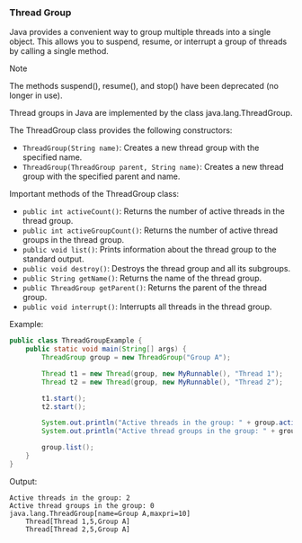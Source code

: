 ### Thread Group

Java provides a convenient way to group multiple threads into a single object. This allows you to suspend, resume, or interrupt a group of threads by calling a single method.

> [!NOTE]  
> The methods suspend(), resume(), and stop() have been deprecated (no longer in use).

Thread groups in Java are implemented by the class java.lang.ThreadGroup.

The ThreadGroup class provides the following constructors:
- `ThreadGroup(String name)`: Creates a new thread group with the specified name.
- `ThreadGroup(ThreadGroup parent, String name)`: Creates a new thread group with the specified parent and name.

Important methods of the ThreadGroup class:
- `public int activeCount()`: Returns the number of active threads in the thread group.
- `public int activeGroupCount()`: Returns the number of active thread groups in the thread group.
- `public void list()`: Prints information about the thread group to the standard output.
- `public void destroy()`: Destroys the thread group and all its subgroups.
- `public String getName()`: Returns the name of the thread group.
- `public ThreadGroup getParent()`: Returns the parent of the thread group.
- `public void interrupt()`: Interrupts all threads in the thread group.

Example:
```java
public class ThreadGroupExample {
    public static void main(String[] args) {
        ThreadGroup group = new ThreadGroup("Group A");

        Thread t1 = new Thread(group, new MyRunnable(), "Thread 1");
        Thread t2 = new Thread(group, new MyRunnable(), "Thread 2");

        t1.start();
        t2.start();

        System.out.println("Active threads in the group: " + group.activeCount());
        System.out.println("Active thread groups in the group: " + group.activeGroupCount());

        group.list();
    }
}
```
Output:
```
Active threads in the group: 2
Active thread groups in the group: 0
java.lang.ThreadGroup[name=Group A,maxpri=10]
    Thread[Thread 1,5,Group A]
    Thread[Thread 2,5,Group A]
```
